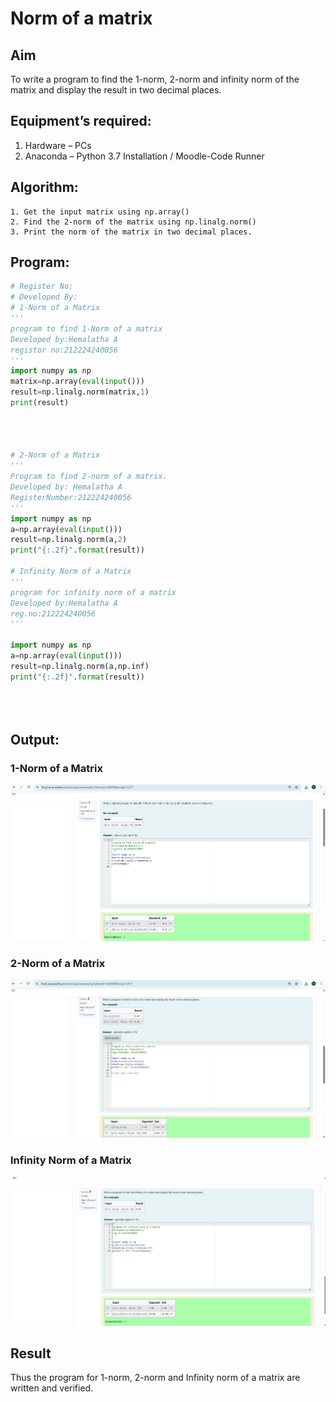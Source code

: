 # Norm of a matrix
## Aim
To write a program to find the 1-norm, 2-norm and infinity norm of the matrix and display the result in two decimal places.
## Equipment’s required:
1.	Hardware – PCs
2.	Anaconda – Python 3.7 Installation / Moodle-Code Runner
## Algorithm:
	1. Get the input matrix using np.array()   
    2. Find the 2-norm of the matrix using np.linalg.norm()
	3. Print the norm of the matrix in two decimal places.
## Program:
```Python
# Register No:
# Developed By:
# 1-Norm of a Matrix
'''
program to find 1-Norm of a matrix
Developed by:Hemalatha A
registor no:212224240056
'''
import numpy as np
matrix=np.array(eval(input()))
result=np.linalg.norm(matrix,1)
print(result)




# 2-Norm of a Matrix
'''
Program to find 2-norm of a matrix.
Developed by: Hemalatha A
RegisterNumber:212224240056
'''
import numpy as np
a=np.array(eval(input()))
result=np.linalg.norm(a,2)
print("{:.2f}".format(result))

# Infinity Norm of a Matrix
'''
program for infinity norm of a matrix
Developed by:Hemalatha A
reg.no:212224240056
'''

import numpy as np
a=np.array(eval(input()))
result=np.linalg.norm(a,np.inf)
print("{:.2f}".format(result))





```
## Output:
### 1-Norm of a Matrix
![alt text](<maths exp 7 (1).png>)

### 2-Norm of a Matrix
![alt text](<maths exp7(2).png>)

### Infinity Norm of a Matrix
![alt text](<maths exp7(3).png>)

## Result
Thus the program for 1-norm, 2-norm and Infinity norm of a matrix are written and verified.
